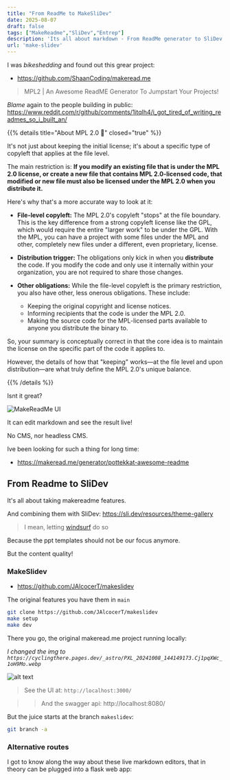 ```yaml
---
title: "From ReadMe to MakeSliDev"
date: 2025-08-07
draft: false
tags: ["MakeReadme","SliDev","Entrep"]
description: 'Its all about markdown - From ReadMe generator to SliDev presentations for all'
url: 'make-slidev'
---
```


I was *bikeshedding* and found out this grear project:

* https://github.com/ShaanCoding/makeread.me

> MPL2 | An Awesome ReadME Generator To Jumpstart Your Projects!

*Blame* again to the people building in public: https://www.reddit.com/r/github/comments/1itqlh4/i_got_tired_of_writing_readmes_so_i_built_an/


{{% details title="About MPL 2.0 🚀" closed="true" %}}

It's not just about keeping the initial license; it's about a specific type of copyleft that applies at the file level.

The main restriction is: **If you modify an existing file that is under the MPL 2.0 license, or create a new file that contains MPL 2.0-licensed code, that modified or new file must also be licensed under the MPL 2.0 when you distribute it.**

Here's why that's a more accurate way to look at it:

* **File-level copyleft:** The MPL 2.0's copyleft "stops" at the file boundary. This is the key difference from a strong copyleft license like the GPL, which would require the entire "larger work" to be under the GPL. With the MPL, you can have a project with some files under the MPL and other, completely new files under a different, even proprietary, license.

* **Distribution trigger:** The obligations only kick in when you **distribute** the code. If you modify the code and only use it internally within your organization, you are not required to share those changes.

* **Other obligations:** While the file-level copyleft is the primary restriction, you also have other, less onerous obligations. These include:
    * Keeping the original copyright and license notices.
    * Informing recipients that the code is under the MPL 2.0.
    * Making the source code for the MPL-licensed parts available to anyone you distribute the binary to.

So, your summary is conceptually correct in that the core idea is to maintain the license on the specific part of the code it applies to.

However, the details of how that "keeping" works—at the file level and upon distribution—are what truly define the MPL 2.0's unique balance.

{{% /details %}}


Isnt it great?

![MakeReadMe UI](/blog_img/entrepre/public-build/makeslidev/makereadme-live-edit.png)

It can edit markdown and see the result live!

No CMS, nor headless CMS.

Ive been looking for such a thing for long time:

* https://makeread.me/generator/pottekkat-awesome-readme



## From Readme to SliDev

It's all about taking makereadme features.

And combining them with SliDev: https://sli.dev/resources/theme-gallery

> I mean, letting [windsurf](https://jalcocert.github.io/JAlcocerT/vide-coding/#windsurf) do so

Because the ppt templates should not be our focus anymore.

But the content quality!

### MakeSlidev


* https://github.com/JAlcocerT/makeslidev

The original features you have them in `main`
```sh
git clone https://github.com/JAlcocerT/makeslidev
make setup
make dev
```

There you go, the original makeread.me project running locally:

*I changed the img to `https://cyclingthere.pages.dev/_astro/PXL_20241008_144149173.Cj1pqXWc_1oH9Mo.webp`*

![alt text](/blog_img/entrepre/public-build/makeslidev/makereadme-local-liveedit.png)

> See the UI at: `http://localhost:3000/`

> > And the swagger api: http://localhost:8080/

But the juice starts at the branch `makeslidev`:

```sh
git branch -a
```



### Alternative routes

I got to know along the way about these live markdown editors, that in theory can be plugged into a flask web app:

